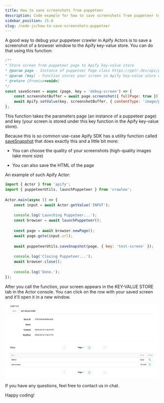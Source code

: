 ```yaml
---
title: How to save screenshots from puppeteer
description: Code example for how to save screenshots from puppeteer to Apify key-value store
sidebar_position: 15.8
slug: /node-js/how-to-save-screenshots-puppeteer
---
```


A good way to debug your puppeteer crawler in Apify Actors is to save a screenshot of a browser window to the Apify key-value store. You can do that using this function:

```js
/**
* Store screen from puppeteer page to Apify key-value store
* @param page - Instance of puppeteer Page class https://pptr.dev/api/puppeteer.page
* @param [key] - Function stores your screen in Apify key-value store under this key
* @return {Promise<void>}
*/
const saveScreen = async (page, key = 'debug-screen') => {
    const screenshotBuffer = await page.screenshot({ fullPage: true });
    await Apify.setValue(key, screenshotBuffer, { contentType: 'image/png' });
};
```

This function takes the parameters page (an instance of a puppeteer page) and key (your screen is stored under this key function in the Apify key-value store).

Because this is so common use-case Apify SDK has a utility function called [saveSnapshot](/sdk/js/docs/api/puppeteer#puppeteersavesnapshot) that does exactly this and a little bit more:

- You can choose the quality of your screenshots (high-quality images take more size)

- You can also save the HTML of the page

An example of such Apify Actor:

```js
import { Actor } from 'apify';
import { puppeteerUtils, launchPuppeteer } from 'crawlee';

Actor.main(async () => {
    const input = await Actor.getValue('INPUT');

    console.log('Launching Puppeteer...');
    const browser = await launchPuppeteer();

    const page = await browser.newPage();
    await page.goto(input.url);

    await puppeteerUtils.saveSnapshot(page, { key: 'test-screen' });

    console.log('Closing Puppeteer...');
    await browser.close();

    console.log('Done.');
});
```

After you call the function, your screen appears in the KEY-VALUE STORE tab in the Actor console. You can click on the row with your saved screen and it'll open it in a new window.

![Puppeteer Key-Value store](./images/kv-store-puppeteer.png)

If you have any questions, feel free to contact us in chat.

Happy coding!
